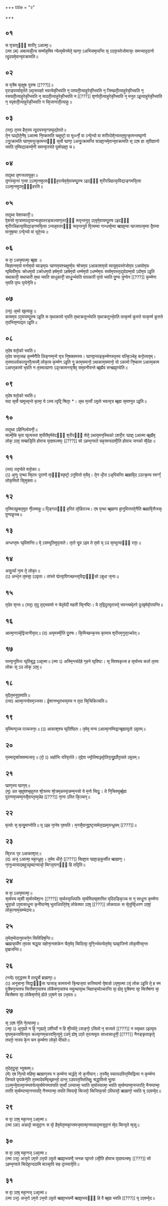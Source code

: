 +++
title = "२"

+++
## ०१
स य᳘त्राय᳘ᳫँ᳘ शारीर᳘ ऽआत्मा᳘॥  
(त्मा ऽब) अबल्यन्नी᳘त्य सम्मोह᳘मिव न्येत्य᳘थैनमेते᳘ प्प्राणा᳘ ऽअभिसमा᳘यन्ति स᳘ ऽएता᳘स्तेजोमात्राः᳘ समभ्याद᳘दानो त्दृ᳘दयमे᳘वान्व᳘वक्रामति॥  
## ०२
स य᳘त्रैष चा᳘क्षुषः पुरुषः [[???]]॥  
प᳘राङ्पर्य्याव᳘र्तते ऽथा᳘रूपज्ञो भवत्येकी᳘भवति न᳘ पश्यती᳘त्याहुरेकी᳘भवति न᳘ जिघ्घ्रती᳘त्याहुरेकी᳘भवति न᳘ रसयती᳘त्याहुरेकी᳘भवति न᳘ व्वदती᳘त्याहुरेकी᳘भवति न [[???]] शृणोती᳘त्याहुरेकी᳘भवति न᳘ मनुत ऽइ᳘त्याहुरेकी᳘भवति न᳘ स्पृशती᳘त्याहुरेकी᳘भवति न व्वि᳘जानाती᳘त्याहुः॥  
## ०३
(स्त᳘) त᳘स्य हैत᳘स्य त्दृ᳘दयस्या᳘ग्ग्रम्प्र᳘द्योतते॥  
ते᳘न प्प्रद्योते᳘नैष᳘ ऽआत्मा नि᳘ष्क्रामति चक्षुष्टो᳘ वा मूर्ध्ध्नो᳘ वा ऽन्ये᳘भ्यो वा शरीरदेशे᳘भ्यस्त᳘मुत्क्रा᳘मन्तम्प्रा᳘णो ऽनू᳘त्क्रामति प्प्राण᳘मनूत्क्रा᳘मन्तᳫँ᳭ स᳘र्व्वे प्प्राणा᳘ ऽअनू᳘त्क्रामन्ति सञ्ज्ञा᳘नमे᳘वान्व᳘वक्रामति स᳘ ऽएष ज्ञः स᳘विज्ञानो भवति त᳘म्विद्याकर्म्म᳘णी समन्वा᳘रभेते पूर्व्वप्प्रज्ञा᳘ च॥  
## ०४
तद्य᳘था तृणजलायुका᳘॥  
तृ᳘णस्या᳘न्तं ग᳘त्वा ऽऽत्मा᳘नमुपसᳫँ᳭ह᳘रत्येव᳘मे᳘वायम्पु᳘रुष ऽइदᳫँ᳭ श᳘रीरन्निहत्या᳘विद्याङ्गमयि᳘त्वा ऽऽत्मा᳘नमुपस᳘ᳫँ᳘हरति॥  
## ०५
तद्य᳘था पेशस्कारी᳘॥  
पे᳘शसो मा᳘त्रामपादा᳘यान्यन्न᳘वतरङ्कल्याण᳘तरᳫँ᳭ रूप᳘न्तनुत᳘ ऽएव᳘मे᳘वायम्पु᳘रुष ऽइदᳫँ᳭ श᳘रीरन्निहत्या᳘विद्याङ्गमयि᳘त्वा ऽन्यन्न᳘वतरᳫँ᳭ रूप᳘न्तनुते पि᳘त्र्यम्वा गान्धर्व्व᳘म्वा ब्ब्राह्म᳘म्वा प्प्राजापत्य᳘म्वा दै᳘वम्वा मानुष᳘म्वा ऽन्ये᳘भ्यो वा भूते᳘भ्यः॥  
## ०६
स वा᳘ ऽअय᳘मात्मा᳘ ब्ब्र᳘ह्म ॥  
व्विज्ञानम᳘यो मनोम᳘यो व्वाङ्म᳘यः प्प्राणम᳘यश्चक्षुर्म्म᳘यः श्रोत्रम᳘य ऽआकाशम᳘यो व्वायुम᳘यस्तेजोम᳘य ऽआपोम᳘यः प्पृथिवीम᳘यः क्रोधम᳘यो ऽक्रोधम᳘यो हर्षम᳘यो ऽहर्षम᳘यो धर्म्मम᳘यो ऽधर्म्मम᳘यः सर्व्वम᳘यस्त᳘द्य᳘देदम्म᳘यो ऽदोम᳘य ऽइ᳘ति यथाकारी᳘ यथाचारी त᳘था भवति साधुकारी᳘ साधु᳘र्भ्भवति पापकारी पा᳘पो भवति पु᳘ण्यः पुण्येन [[???]] क᳘र्म्मणा भ᳘वति पा᳘पः पा᳘पेने᳘ति॥  
## ०७
(त्य᳘) अ᳘थो ख᳘ल्वाहुः॥  
कामम᳘य ऽए᳘वायम्पु᳘रुष ऽइ᳘ति स य᳘थाकामो भ᳘वति त᳘थाक्रतुर्भ्भवति य᳘थाक्रतुर्भ्भ᳘वति तत्क᳘र्म्म कुरुते यत्क᳘र्म्म कुरुते त᳘दभिस᳘म्पद्यत ऽइ᳘ति॥  
## ०८
त᳘देष श्लो᳘को भवति॥  
त᳘देव सत्त᳘त्सह क᳘र्म्मणैति लिङ्गम्म᳘नो य᳘त्र नि᳘षक्तमस्य। प्प्राप्या᳘न्तङ्क᳘र्म्मणस्त᳘स्य यत्कि᳘ञ्चेह᳘ करो᳘त्यय᳘म्। त᳘स्माल्लोकात्पु᳘नरै᳘त्यस्मै᳘ लोका᳘य क᳘र्म्मण ऽइ᳘ति नु᳘ काम᳘यमानो᳘ ऽथाकाम᳘यमानो᳘ यो ऽकामो नि᳘ष्काम ऽआत्म᳘काम ऽआप्त᳘कामो भ᳘वति न त᳘स्मात्प्राणा ऽउ᳘त्क्रामन्त्य᳘त्रैव᳘ सम᳘वनीयन्ते ब्ब्र᳘ह्मैव सन्ब्रह्मा᳘प्येति॥  
## ०९
त᳘देष श्लो᳘को भवति॥  
यदा स᳘र्व्वे प्प्रमुच्य᳘न्ते का᳘मा᳘ ये ऽस्य त्दृदि᳘ श्रिताः᳘ \*। अ᳘थ म᳘र्त्यो ऽमृ᳘तो भवत्य᳘त्र ब्ब्र᳘ह्म स᳘मश्नुत ऽइ᳘ति॥  
## १०
तद्य᳘था ऽहिनिर्ल्वयनी᳘॥  
व्वल्मी᳘के मृता प्प्र᳘त्यस्ता श᳘यीतैव᳘मेवेदᳫँ᳭ श᳘रीरᳫँ᳭ शेते᳘ ऽथाय᳘मन᳘स्थिको ऽशरी᳘रः प्प्राज्ञ᳘ ऽआत्मा ब्ब्र᳘ह्मैव᳘ लोक᳘ ऽएव᳘ सम्म्राडि᳘ति होवाच या᳘ज्ञवल्क्यः᳘ [[???]] सो ऽहम्भ᳘गवते सह᳘स्रन्ददामी᳘ति होवाच जनको व्वै᳘देहः॥  
## ११
(स्त) तद᳘प्येते श्लो᳘काः॥  
(ऽ) अ᳘णुः प᳘न्था व्वि᳘तरः पुराणो मा᳘ᳫँ᳘स्पृष्टो᳘ ऽनुवित्तो म᳘यैव᳘। ते᳘न धी᳘रा ऽअ᳘पियन्ति ब्ब्रह्मवि᳘द ऽउत्क्र᳘म्य स्वर्ग्गं᳘ लोक᳘मितो व्वि᳘मुक्ताः॥  
## १२
त᳘स्मिञ्छुक्ल᳘मुत नी᳘लमाहुः॥ 
पि᳘ङ्गलᳫँ᳭ ह᳘रितं लो᳘हितञ्च। एष प᳘न्था ब्ब्र᳘ह्मणा हा᳘नुवित्तस्ते᳘नैति ब्ब्रह्मवि᳘त्तैजसः᳘ पुण्यकृ᳘च्च॥  
## १३
अन्धन्त᳘मः प्प्र᳘विशन्ति॥ 
ये᳘ ऽसम्भूतिमुपा᳘सते। त᳘तो भू᳘य ऽइव ते त᳘मो य᳘ ऽउ स᳘म्भूत्याᳫँ᳭ रताः᳘॥  
## १४
असु᳘र्य्या ना᳘म ते᳘ लोकाः᳘॥  
(ऽ) अन्धे᳘न त᳘मसा᳘ ऽऽवृताः। तांस्ते प्प्रेत्या᳘पिगच्छन्त्य᳘विद्वाᳫँ᳭सो ऽबुधा ज᳘नाः॥  
## १५
त᳘देव स᳘न्तः॥
(स्त᳘) त᳘दु त᳘द्भवामो न चेद᳘वेदी महती व्वि᳘नष्टिः। ये त᳘द्विदुरमृ᳘तास्ते᳘ भवन्त्यथे᳘तरे दुःख᳘मेवो᳘पयन्ति॥  
## १६
आत्मा᳘नञ्चे᳘द्विजानीया᳘त्॥ 
(द) अय᳘मस्मी᳘ति पु᳘रुषः। कि᳘मिच्छन्क᳘स्य का᳘माय श᳘रीरम᳘नुस᳘ञ्चरेत्॥  
## १७
यस्या᳘नुवित्तः प्प्र᳘तिबुद्ध ऽआ᳘त्मा॥
(त्मा ऽ) अस्मि᳘न्त्संदेहे ग᳘हने प्प्र᳘विष्टः। स᳘ व्विश्वकृत्स ह स᳘र्व्वस्य कर्ता त᳘स्य लोकः स᳘ ऽउ लोक᳘ ऽएव᳘॥  
## १८
य᳘दैत᳘मनुप᳘श्यति॥  
(त्या) आत्मा᳘नन्देवम᳘ञ्जसा। ई᳘शानम्भूतभव्य᳘स्य न त᳘दा व्वि᳘चिकित्सति॥  
## १९
य᳘स्मिन्प᳘ञ्च पञ्चजनाः᳘॥ 
(ऽ) आकाश᳘श्च प्प्र᳘तिष्ठितः। त᳘मेव᳘ मन्य ऽआत्मा᳘नम्विद्वान्ब्र᳘ह्मामृ᳘तो ऽमृ᳘तम्॥  
## २०
य᳘स्माद᳘र्व्वाक्सम्वत्सरः᳘॥
(रो᳘ ऽ) अहोभिः परिव᳘र्त्तते। त᳘द्देवा ज्यो᳘तिषाञ्ज्यो᳘तिरा᳘यु᳘र्ह्योपा᳘सते ऽमृ᳘तम्॥  
## २१
प्प्राण᳘स्य प्प्राण᳘म्॥  
(मु) उत च᳘क्षुषश्च᳘क्षुरुत श्रो᳘त्रस्य श्रो᳘त्रम᳘न्नस्या᳘न्नम्म᳘नसो ये म᳘नो व्विदुः᳘। ते नि᳘चिक्युर्ब्ब्र᳘ह्म पुराणम᳘ग्र्यम्म᳘नसै᳘वाप्त᳘व्य᳘न्नेह [[???]] ना᳘ना ऽस्ति कि᳘ञ्चन᳘॥  
## २२
मृत्योः स᳘ मृत्यु᳘माप्नोति॥ 
य᳘ ऽइह ना᳘नेव प᳘श्यति। म᳘नसै᳘वानुद्द्रष्ट᳘व्यमेत᳘दप्रम᳘यन्ध्रुवम् [[???]]॥  
## २३
व्वि᳘रजः प᳘र ऽआकाशा᳘त्॥  
(द) अज᳘ ऽआत्मा᳘ महा᳘न्ध्रुवः᳘। त᳘मेव धीरो᳘ [[???]] व्विज्ञा᳘य प्प्रज्ञा᳘ङ्कुर्व्वीत ब्ब्राह्मणः᳘। ना᳘नुध्यायाद्बहूञ्छ᳘ब्दान्वाचो᳘ व्विग्ला᳘पनᳫँ᳭ हि तदि᳘ति॥  
## २४
स वा᳘ ऽअय᳘मात्मा᳘॥  
स᳘र्व्वस्य व्व᳘शी स᳘र्व्वस्येशा᳘नः [[???]] स᳘र्व्वस्या᳘धिपतिः स᳘र्व्वमिदम्प्र᳘शास्ति य᳘दिदङ्कि᳘ञ्च स न᳘ साधु᳘ना क᳘र्म्मणा भू᳘या᳘न्नो ऽए᳘वासाधु᳘ना क᳘नीयानेष᳘ भूताधिपति᳘रेष᳘ लोकेश्वर ऽएष᳘ [[???]] लोकपालः स से᳘तुर्व्वि᳘धरण ऽएषां᳘ लोका᳘नाम᳘सम्भेदाय॥  
## २५
त᳘मेत᳘म्वेदानुवचने᳘न व्विविदिष᳘न्ति॥  
ब्ब्रह्मच᳘र्य्येण त᳘पसा श्रद्ध᳘या यज्ञेना᳘नाशकेन चैत᳘मेव᳘ व्विदित्वा᳘ मुनि᳘र्भ्भवत्येत᳘मेव᳘ प्प्रव्व्रा᳘जिनो लोक᳘मीप्स᳘न्तः प्र᳘व्व्रजन्ति॥  
## २६
(न्त्ये) एत᳘द्धस्म वै तत्पू᳘र्व्वे ब्राह्मणाः᳘॥  
(ऽ) अनूचाना᳘ व्विद्वा᳘ᳫँ᳘सः प्प्रजान्न᳘ कामयन्ते कि᳘म्प्रज᳘या करिष्यामो ये᳘षान्नो ऽय᳘मा᳘त्मा ऽयं᳘ लोक ऽइ᳘ति ते᳘ ह स्म पुत्रैषणा᳘याश्च व्वित्तैषणा᳘याश्च लोकैषणा᳘याश्च व्व्युत्थाया᳘थ भिक्षाच᳘र्य्यञ्चरन्ति या᳘ ह्येव᳘ पुत्रैषणा सा᳘ व्वित्तैषणा या᳘ व्वित्तैषणा सा᳘ लोकैष᳘णोभे᳘ ह्येते ऽए᳘षणे एव ऽभ᳘वतः॥  
## २७
स᳘ ऽएष ने᳘ति ने᳘त्यात्मा᳘॥  
(त्मा᳘ ऽ) अ᳘गृह्यो न हि᳘ ग्गृह्यते᳘ ऽशीर्य्यो न हि शी᳘र्य्यते᳘ ऽसङ्गो᳘ ऽसितो न᳘ सज्यते [[???]] न व्व्य᳘थत ऽइत्य᳘तः पा᳘पम᳘करवमित्य᳘तः कल्या᳘णम᳘करवमि᳘त्युभे᳘ ऽउभे᳘ ह्येष᳘ ऽएते त᳘रत्यमृ᳘तः साध्वसाधुनी᳘ [[???]] नैनङ्कृताकृते᳘ तपतो᳘ नास्य के᳘न चन क᳘र्म्मणा लोको᳘ मीयते॥  
## २८
त᳘देत᳘दृ᳘चा᳘ भ्युक्तम्॥  
(मे) एष नि᳘त्यो महिमा᳘ ब्ब्राह्मण᳘स्य न क᳘र्म्मणा व्वर्द्धते᳘ नो क᳘नीयान्। त᳘स्यैव᳘ स्यात्पदवित्त᳘म्विद्वित्वा न क᳘र्म्मणा लिप्यते पा᳘पकेने᳘ति त᳘स्मादेवम्वि᳘च्छ्रान्तो᳘ दान्त᳘ ऽउपरत᳘स्तितिक्षुः᳘ श्रद्धा᳘वित्तो भू᳘त्वा ऽऽत्म᳘न्ये᳘वात्मा᳘नम्पश्येत्स᳘र्व्वमेनम्पश्यति स᳘र्व्वो ऽस्यात्मा᳘ भवति स᳘र्व्वस्यात्मा᳘ भवति स᳘र्व्वम्पाप्मा᳘नन्तरति᳘ नैनम्पाप्मा᳘ तरति स᳘र्व्वम्पाप्मा᳘नन्तपति᳘ नैनम्पाप्मा᳘ तपति व्विपापो᳘ व्विजरो᳘ व्विजिघ᳘त्सो ऽपिपासो᳘ ब्ब्राह्मणो᳘ भवति य᳘ ऽएवम्वे᳘द॥  
## २९
स वा᳘ ऽएष᳘ महा᳘नज᳘ ऽआ᳘त्मा॥  
(त्मा ऽन्ना) अन्नादो᳘ व्वसुदा᳘नः स यो᳘ हैव᳘मेत᳘म्महा᳘न्तमज᳘मात्मा᳘नमन्नाद᳘म्वसुदा᳘नं व्वे᳘द व्विन्द᳘ते व्व᳘सु॥  
## ३०
स वा᳘ ऽएष᳘ महा᳘नज᳘ ऽआ᳘त्मा॥  
(त्मा ऽज᳘) अज᳘रो ऽम᳘रो ऽभ᳘यो ऽमृ᳘तो ब्ब्रह्मा᳘भयम्वै᳘ जनक प्प्रा᳘प्तो ऽसी᳘ति होवाच या᳘ज्ञवल्क्यः᳘ [[???]] सो ऽहम्भ᳘गवते व्विदेहा᳘न्ददामि माञ्चा᳘पि सह दा᳘स्याये᳘ति॥  
## ३१
स वा᳘ ऽएष᳘ महा᳘नज᳘ ऽआ᳘त्मा॥  
(त्मा ऽज᳘) अज᳘रो ऽम᳘रो ऽभ᳘यो ऽमृ᳘तो ब्ब्रह्मा᳘भयम्वै ब्ब्रह्मा᳘भयᳫँ᳭ हि वै ब्ब्र᳘ह्म भवति [[???]] य᳘ ऽएवम्वे᳘द॥  
